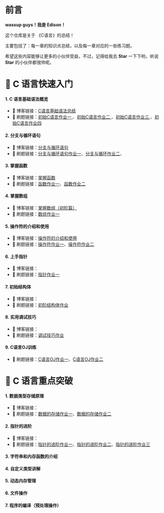 # 前言
**wassup guys！我是 Edison！**

这个仓库是关于 《C语言》的总结！

主要包括了：每一章的知识点总结，以及每一章对应的一些练习题。

希望这些内容能够让更多的小伙伴受益，不过，记得给我去 **Star** 一下下哟，听说 **Star** 的小伙伴都很帅呢。

# 🍟 C 语言快速入门

#### 1. C 语言基础语法概览

- 🥐  博客链接：[C语言基础语法总结](https://blog.csdn.net/m0_63325890/article/details/122208282)
- 📝 刷题链接：[初始C语言作业一 ](https://www.cnblogs.com/LuvKobe/articles/16255440.html)、[初始C语言作业二 ](https://www.cnblogs.com/LuvKobe/articles/16255413.html)、[初始C语言作业三 ](https://www.cnblogs.com/LuvKobe/articles/16255502.html)、[初始C语言作业四 ](https://www.cnblogs.com/LuvKobe/articles/16255514.html)

#### 2. 分支与循环语句

- 🥐  博客链接：[分支与循环语句](https://blog.csdn.net/m0_63325890/article/details/122284917)
- 📝 刷题链接：[分支与循环语句作业一](https://github.com/LuvKobe/StudyCode-2022/blob/main/test_04_27/分支与循环语句作业一.md)、[分支与循环作业二](https://github.com/LuvKobe/StudyCode-2022/blob/main/test_05_10/分支与循环作业二.md)、

#### 3. 掌握函数

- 🥐  博客链接：[掌握函数](https://blog.csdn.net/m0_63325890/article/details/122445552)
- 📝 刷题链接：[函数作业一](https://github.com/LuvKobe/StudyCode-2022/blob/main/test_05_11/函数作业一.md)、[函数作业二](https://github.com/LuvKobe/StudyCode-2022/blob/main/test_05_19/函数作业二.md)

#### 4. 掌握数组

- 🥐  博客链接：[掌握数组（初阶篇）](https://blog.csdn.net/m0_63325890/article/details/121549181)
- 📝 刷题链接：[数组作业一](https://github.com/LuvKobe/StudyCode-2022/blob/main/test_06_06/数组作业一.md)

#### 5. 操作符的介绍和使用

- 🥐  博客链接：[操作符的介绍和使用](https://blog.csdn.net/m0_63325890/article/details/121442688)
- 📝 刷题链接：[操作符作业一](https://github.com/LuvKobe/StudyCode-2022/blob/main/test_06_07/操作符作业一.md)、[操作符作业二](https://github.com/LuvKobe/StudyCode-2022/blob/main/test_06_08/操作符作业二.md)

#### 6. 上手指针

- 🥐  博客链接：
- 📝 刷题链接：[指针作业一](https://github.com/LuvKobe/StudyCode-2022/blob/main/test_06_08/指针作业一.md)

#### 7. 初始结构体

- 🥐  博客链接：
- 📝 刷题链接：[初阶结构体作业](https://github.com/LuvKobe/StudyCode-2022/blob/main/test_06_14/初阶结构体作业.md)

#### 8. 实用调试技巧

- 🥐  博客链接：
- 📝 刷题链接：[调试技巧作业](https://github.com/LuvKobe/StudyCode-2022/blob/main/test_06_15/调试技巧作业.md)

#### 9. C语言OJ训练

- 📝 刷题链接：[C语言OJ作业一](https://github.com/LuvKobe/StudyCode-2022/blob/main/test_06_29/C语言OJ作业一.md)、[C语言OJ作业二](https://github.com/LuvKobe/StudyCode-2022/blob/main/test_06_29/C语言OJ作业二.md)

# 🌭 C 语言重点突破

#### 1. 数据类型存储原理

- 🥐  博客链接：
- 📝 刷题链接：[数据的存储作业一](https://github.com/LuvKobe/StudyCode-2022/blob/main/test_06_15/数据的存储作业一.md)、[数据的存储作业二](https://github.com/LuvKobe/StudyCode-2022/blob/main/test_06_20/数据的存储作业二.md)

#### 2. 指针的进阶

- 🥐  博客链接：
- 📝 刷题链接：[指针的进阶作业一](https://github.com/LuvKobe/StudyCode-2022/blob/main/test_06_30/指针的进阶作业一.md)、[指针的进阶作业二](https://github.com/LuvKobe/StudyCode-2022/blob/main/test_06_30/指针的进阶作业二.md)、[指针的进阶作业三](https://github.com/LuvKobe/StudyCode-2022/blob/main/test_06_30/指针的进阶作业三.md)

#### 3. 字符串和内存函数的介绍

#### 4. 自定义类型讲解

#### 5. 动态内存管理

#### 6. 文件操作

#### 7. 程序的编译（预处理操作）

